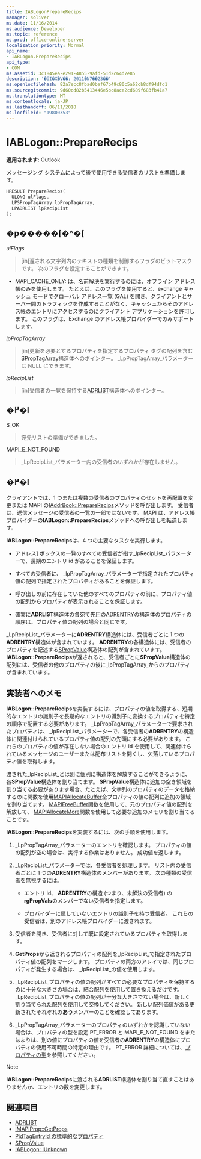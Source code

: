 ```yaml
---
title: IABLogonPrepareRecips
manager: soliver
ms.date: 11/16/2014
ms.audience: Developer
ms.topic: reference
ms.prod: office-online-server
localization_priority: Normal
api_name:
- IABLogon.PrepareRecips
api_type:
- COM
ms.assetid: 3c1845ea-e291-4855-9afd-51d2c64d7e85
description: '�ŏI�X�V��: 2011�N7��23��'
ms.openlocfilehash: 82a7ecc8fbad0baf67b49c80c5a62cb8df94dfd1
ms.sourcegitcommit: 9d60cd82b5413446e5bc8ace2cd689f683fb41a7
ms.translationtype: MT
ms.contentlocale: ja-JP
ms.lasthandoff: 06/11/2018
ms.locfileid: "19800353"
---
```

# <a name="iablogonpreparerecips"></a>IABLogon::PrepareRecips

**適用されます**: Outlook 
  
メッセージング システムによって後で使用できる受信者のリストを準備します。
  
```cpp
HRESULT PrepareRecips(
  ULONG ulFlags,
  LPSPropTagArray lpPropTagArray,
  LPADRLIST lpRecipList
);
```

## <a name="parameters"></a>�p�����[�^�[

_ulFlags_
  
> [in]返される文字列内のテキストの種類を制御するフラグのビットマスクです。 次のフラグを設定することができます。
    
  - MAPI_CACHE_ONLY: は、名前解決を実行するのには、オフライン アドレス帳のみを使用します。 たとえば、このフラグを使用すると、exchange キャッシュ モードでグローバル アドレス一覧 (GAL) を開き、クライアントとサーバー間のトラフィックを作成することがなく、キャッシュからそのアドレス帳のエントリにアクセスするのにクライアント アプリケーションを許可します。 このフラグは、Exchange のアドレス帳プロバイダーでのみサポートします。
    
_lpPropTagArray_
  
> [in]更新を必要とするプロパティを指定するプロパティ タグの配列を含む[SPropTagArray](sproptagarray.md)構造体へのポインター。 _LpPropTagArray_パラメーターは NULL にできます。 
    
_lpRecipList_
  
> [in]受信者の一覧を保持する[ADRLIST](adrlist.md)構造体へのポインター。 
    
## <a name="return-value"></a>�߂�l

S_OK 
  
> 宛先リストの準備ができました。
    
MAPI_E_NOT_FOUND 
  
> _LpRecipList_パラメーター内の受信者のいずれかが存在しません。 
    
## <a name="return-value"></a>�߂�l

クライアントでは、1 つまたは複数の受信者のプロパティのセットを再配置を変更または MAPI の[IAddrBook::PrepareRecips](iaddrbook-preparerecips.md)メソッドを呼び出します。 受信者は、送信メッセージの受信者の一覧の一部ではないです。 MAPI は、アドレス帳プロバイダーの**IABLogon::PrepareRecips**メソッドへの呼び出しを転送します。 
  
**IABLogon::PrepareRecips**は、4 つの主要なタスクを実行します。 
  
- アドレス] ボックスの一覧のすべての受信者が指す_lpRecipList_パラメーターで、長期のエントリ id があることを保証します。 
    
- すべての受信者に、 _lpPropTagArray_パラメーターで指定されたプロパティ値の配列で指定されたプロパティがあることを保証します。 
    
- 呼び出しの前に存在していた他のすべてのプロパティの前に、プロパティ値の配列からプロパティが表示されることを保証します。
    
- 確実に**ADRLIST**構造体の各宛て先用の[ADRENTRY](adrentry.md)の構造体のプロパティの順序は、プロパティ値の配列の場合と同じです。 
    
_LpRecipList_パラメーターに**ADRENTRY**構造体には、受信者ごとに 1 つの**ADRENTRY**構造体が含まれています。 **ADRENTRY**の各構造体には、受信者のプロパティを記述する[SPropValue](spropvalue.md)構造体の配列が含まれています。 **IABLogon::PrepareRecips**が返されると、受信者ごとに**SPropValue**構造体の配列には、受信者の他のプロパティの後に_lpPropTagArray_からのプロパティが含まれています。 
  
## <a name="notes-to-implementers"></a>実装者へのメモ

**IABLogon::PrepareRecips**を実装するには、プロパティの値を取得する、短期的なエントリの識別子を長期的なエントリの識別子に変換するプロパティを特定の順序で配置する必要があります。 _LpPropTagArray_パラメーターで要求されたプロパティは、 _lpRecipList_パラメーターで、各受信者の**ADRENTRY**の構造体に関連付けられているプロパティ値の配列の先頭にする必要があります。 これらのプロパティの値が存在しない場合のエントリ id を使用して、関連付けられているメッセージのユーザーまたは配布リストを開くし、欠落しているプロパティ値を取得します。 
  
渡された_lpRecipList_とは別に個別に構造体を解放することができるように、各**SPropValue**構造体を割り当てます。 **SPropValue**構造体に追加の空き領域を割り当てる必要があります場合、たとえば、文字列のプロパティのデータを格納するのに関数を使用[MAPIAllocateBuffer](mapiallocatebuffer.md)全プロパティの値の配列に追加の領域を割り当てます。 [MAPIFreeBuffer](mapifreebuffer.md)関数を使用して、元のプロパティ値の配列を解放して、 [MAPIAllocateMore](mapiallocatemore.md)関数を使用して必要な追加のメモリを割り当てることです。 
  
**IABLogon::PrepareRecips**を実装するには、次の手順を使用します。
  
1. _LpPropTagArray_パラメーターのエントリを確認します。 プロパティの値の配列が空の場合は、実行する作業はありません。 成功値を返します。 
    
2. _LpRecipList_パラメーターでは、各受信者を処理します。 リスト内の受信者ごとに 1 つの**ADRENTRY**構造体のメンバーがあります。 次の種類の受信者を無視するには。 
    
   - エントリ id、 **ADRENTRY**の構造 (つまり、未解決の受信者) の**rgPropVals**のメンバーでない受信者を指定します。 
    
   - プロバイダーに属していないエントリの識別子を持つ受信者。 これらの受信者は、別のアドレス帳プロバイダーに渡されます。
    
3. 受信者を開き、受信者に対して既に設定されているプロパティを取得します。
    
4. **GetProps**から返されるプロパティの配列を_lpRecipList_で指定されたプロパティ値の配列をマージします。 プロパティの両方のアレイでは、同じプロパティが発生する場合は、 _lpRecipList_の値を使用します。
    
5. _LpRecipList_プロパティの値の配列がすべての必要なプロパティを保持するのに十分な大きさの場合は、結合配列を使用して置き換えるだけです。 _LpRecipList_プロパティの値の配列が十分な大きさでない場合は、新しく割り当てられた配列を使用して交換してください。 新しい配列価値がある更新されたそれぞれの**あう**メンバーのことを確認してあります。 
    
6. _LpPropTagArray_パラメーターのプロパティのいずれかを認識していない場合は、プロパティの型を設定 PT_ERROR と MAPI_E_NOT_FOUND をまたはよりは、別の値にプロパティの値を受信者の**ADRENTRY**の構造体にプロパティの使用不可時間の特定の理由です。 PT_ERROR 詳細については、[プロパティの型](property-types.md)を参照してください。
    
> [!NOTE]
> **IABLogon::PrepareRecips**に渡される**ADRLIST**構造体を割り当て直すことはありませんか、エントリの数を変更します。 
  
## <a name="see-also"></a>関連項目

- [ADRLIST](adrlist.md)
- [IMAPIProp::GetProps](imapiprop-getprops.md)
- [PidTagEntryId の標準的なプロパティ](pidtagentryid-canonical-property.md)
- [SPropValue](spropvalue.md)
- [IABLogon: IUnknown](iablogoniunknown.md)

